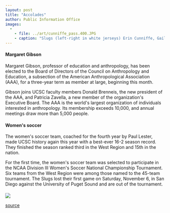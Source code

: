 ```yaml
---
layout: post
title: "Accolades"
author: Public Information Office
images:
  -
    - file: ../art/cunniffe_pass.400.JPG
    - caption: "Slugs (left-right in white jerseys) Erin Cunniffe, Gail Readdie, and Jenny Vasil on the attack in a 3-2 win over Cal Lutheran earlier this season"
---
```


#### Margaret Gibson

Margaret Gibson, professor of education and anthropology, has been elected to the Board of Directors of the Council on Anthropology and Education, a subsection of the American Anthropological Association (AAA), for a three-year term as member at large, beginning this month.  
  
Gibson joins UCSC faculty members Donald Brenneis, the new president of the AAA, and Patricia Zavella, a new member of the organization's Executive Board. The AAA is the world's largest organization of individuals interested in anthropology. Its membership exceeds 10,000, and annual meetings draw more than 5,000 people.

####

#### Women's soccer

  
The women's soccer team, coached for the fourth year by Paul Lester, made UCSC history again this year with a best-ever 16-2 season record. They finished the season ranked third in the West Region and 15th in the nation.  
  
For the first time, the women's soccer team was selected to participate in the NCAA Division III Women's Soccer National Championship Tournament. Six teams from the West Region were among those named to the 45-team tournament. The Slugs lost their first game on Saturday, November 6, in San Diego against the University of Puget Sound and are out of the tournament.

####

  
![ ][1]

[1]: ../../images/trans.gif

[source](http://www1.ucsc.edu/currents/99-00/11-08/accolades.html "Permalink to accolades")
